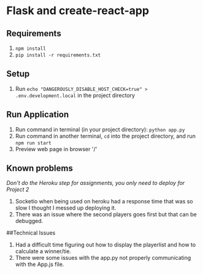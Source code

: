 # Flask and create-react-app

## Requirements
1. `npm install`
2. `pip install -r requirements.txt`

## Setup
1. Run `echo "DANGEROUSLY_DISABLE_HOST_CHECK=true" > .env.development.local` in the project directory

## Run Application
1. Run command in terminal (in your project directory): `python app.py`
2. Run command in another terminal, `cd` into the project directory, and run `npm run start`
3. Preview web page in browser '/'

## Known problems
*Don't do the Heroku step for assignments, you only need to deploy for Project 2*
1. Socketio when being used on heroku had a response time that was so slow I thought I messed up deploying it.
2. There was an issue where the second players goes first but that can be debugged.

##Technical Issues
1. Had a difficult time figuring out how to display the playerlist and how to calculate a winner/tie.
2. There were some issues with the app.py not properly communicating with the App.js file.
